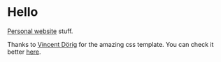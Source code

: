# Hello

[Personal website](https://gabrielmaia98.github.io) stuff.

Thanks to  [Vincent Dörig](https://github.com/vincentdoerig/latex-css) for the amazing css template. You can check it better [here](https://latex.vercel.app/).
